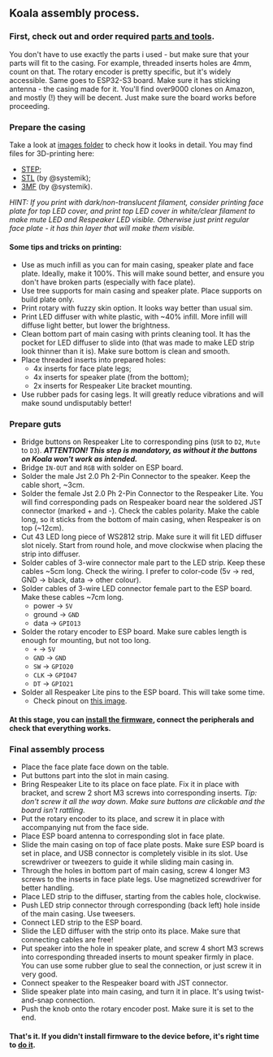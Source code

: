 ## Koala assembly process.

### First, check out and order required [parts and tools](parts_and_tools.md).
You don't have to use exactly the parts i used - but make sure that your parts will fit to the casing.
For example, threaded inserts holes are 4mm, count on that.
The rotary encoder is pretty specific, but it's widely accessible.
Same goes to ESP32-S3 board. Make sure it has sticking antenna - the casing made for it. You'll find over9000 clones on Amazon, and mostly (!) they will be decent. Just make sure the board works before proceeding.

### Prepare the casing
Take a look at [images folder](/casing/images) to check how it looks in detail.
You may find files for 3D-printing here:
  - [STEP](/casing/step);
  - [STL](/casing/stl) (by @systemik);
  - [3MF](/casing/3mf) (by @systemik).

_HINT: If you print with dark/non-translucent filament, consider printing face plate for top LED cover, and print top LED cover in white/clear filament to make mute LED and Respeaker LED visible. Otherwise just print regular face plate - it has thin layer that will make them visible._

#### Some tips and tricks on printing:
- Use as much infill as you can for main casing, speaker plate and face plate. Ideally, make it 100%. This will make sound better, and ensure you don't have broken parts (especially with face plate).
- Use tree supports for main casing and speaker plate. Place supports on build plate only.
- Print rotary with fuzzy skin option. It looks way better than usual sim.
- Print LED diffuser with white plastic, with ~40% infill. More infill will diffuse light better, but lower the brightness.
- Clean bottom part of main casing with prints cleaning tool. It has the pocket for LED diffuser to slide into (that was made to make LED strip look thinner than it is). Make sure bottom is clean and smooth.
- Place threaded inserts into prepared holes:
  - 4x inserts for face plate legs;
  - 4x inserts for speaker plate (from the bottom);
  - 2x inserts for Respeaker Lite bracket mounting.
- Use rubber pads for casing legs. It will greatly reduce vibrations and will make sound undisputably better!

### Prepare guts
- Bridge buttons on Respeaker Lite to corresponding pins (`USR` to `D2`, `Mute` to `D3`). _**ATTENTION! This step is mandatory, as without it the buttons on Koala won't work as intended.**_
- Bridge `IN-OUT` and `RGB` with solder on ESP board.
- Solder the male Jst 2.0 Ph 2-Pin Connector to the speaker. Keep the cable short, ~3cm.
- Solder the female Jst 2.0 Ph 2-Pin Connector to the Respeaker Lite. You will find corresponding pads on Respeaker board near the soldered JST connector (marked + and -). Check the cables polarity. Make the cable long, so it sticks from the bottom of main casing, when Respeaker is on top (~12cm).
- Cut 43 LED long piece of WS2812 strip. Make sure it will fit LED diffuser slot nicely. Start from round hole, and move clockwise when placing the strip into diffuser.
- Solder cables of 3-wire connector male part to the LED strip. Keep these cables ~5cm long. Check the wiring. I prefer to color-code (5v -> red, GND -> black, data -> other colour).
- Solder cables of 3-wire LED connector female part to the ESP board. Make these cables ~7cm long.
  - power -> `5V`
  - ground -> `GND`
  - data -> `GPIO13`
- Solder the rotary encoder to ESP board. Make sure cables length is enough for mounting, but not too long.
  - `+` -> `5V`
  - `GND` -> `GND`
  - `SW` -> `GPIO20`
  - `CLK` -> `GPIO47`
  - `DT` -> `GPIO21`
- Solder all Respeaker Lite pins to the ESP board. This will take some time.
  - Check pinout on [this image](images/respeaker-esp-pinout.jpg).
#### At this stage, you can [install the firmware](software.md), connect the peripherals and check that everything works.

### Final assembly process
- Place the face plate face down on the table.
- Put buttons part into the slot in main casing.
- Bring Respeaker Lite to its place on face plate. Fix it in place with bracket, and screw 2 short M3 screws into corresponding inserts. _Tip: don't screw it all the way down. Make sure buttons are clickable and the board isn't rattling._
- Put the rotary encoder to its place, and screw it in place with accompanying nut from the face side.
- Place ESP board antenna to corresponding slot in face plate.
- Slide the main casing on top of face plate posts. Make sure ESP board is set in place, and USB connector is completely visible in its slot. Use screwdriver or tweezers to guide it while sliding main casing in.
- Through the holes in bottom part of main casing, screw 4 longer M3 screws to the inserts in face plate legs. Use magnetized screwdriver for better handling.
- Place LED strip to the diffuser, starting from the cables hole, clockwise.
- Push  LED strip connector through corresponding (back left) hole inside of the main casing. Use tweesers.
- Connect LED strip to the ESP board.
- Slide the LED diffuser with the strip onto its place. Make sure that connecting cables are free!
- Put speaker into the hole in speaker plate, and screw 4 short M3 screws into corresponding threaded inserts to mount speaker firmly in place. You can use some rubber glue to seal the connection, or just screw it in very good.
- Connect speaker to the Respeaker board with JST connector.
- Slide speaker plate into main casing, and turn it in place. It's using twist-and-snap connection.
- Push the knob onto the rotary encoder post. Make sure it is set to the end.

#### That's it. If you didn't install firmware to the device before, it's right time to [do it](software.md).
